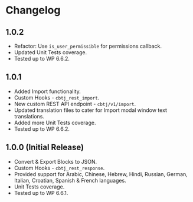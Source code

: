 # Changelog

## 1.0.2
* Refactor: Use `is_user_permissible` for permissions callback.
* Updated Unit Tests coverage.
* Tested up to WP 6.6.2.

## 1.0.1
* Added Import functionality.
* Custom Hooks - `cbtj_rest_import`.
* New custom REST API endpoint - `cbtj/v1/import`.
* Updated translation files to cater for Import modal window text translations.
* Added more Unit Tests coverage.
* Tested up to WP 6.6.2.

## 1.0.0 (Initial Release)
* Convert & Export Blocks to JSON.
* Custom Hooks - `cbtj_rest_response`.
* Provided support for Arabic, Chinese, Hebrew, Hindi, Russian, German, Italian, Croatian, Spanish & French languages.
* Unit Tests coverage.
* Tested up to WP 6.6.1.
